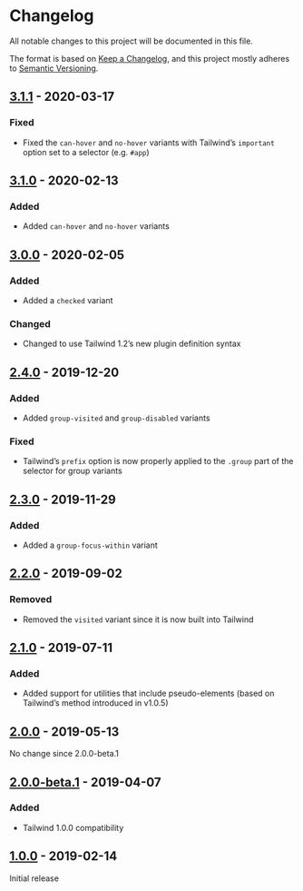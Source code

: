 # Changelog

All notable changes to this project will be documented in this file.

The format is based on [Keep a Changelog](https://keepachangelog.com/en/1.0.0/),
and this project mostly adheres to [Semantic Versioning](https://semver.org/spec/v2.0.0.html).

## [3.1.1] - 2020-03-17

### Fixed
- Fixed the `can-hover` and `no-hover` variants with Tailwind’s `important` option set to a selector (e.g. `#app`)

## [3.1.0] - 2020-02-13

### Added
- Added `can-hover` and `no-hover` variants

## [3.0.0] - 2020-02-05

### Added
- Added a `checked` variant

### Changed
- Changed to use Tailwind 1.2’s new plugin definition syntax

## [2.4.0] - 2019-12-20

### Added
- Added `group-visited` and `group-disabled` variants

### Fixed
- Tailwind’s `prefix` option is now properly applied to the `.group` part of the selector for group variants

## [2.3.0] - 2019-11-29

### Added
- Added a `group-focus-within` variant

## [2.2.0] - 2019-09-02

### Removed
- Removed the `visited` variant since it is now built into Tailwind

## [2.1.0] - 2019-07-11

### Added
- Added support for utilities that include pseudo-elements (based on Tailwind’s method introduced in v1.0.5)

## [2.0.0] - 2019-05-13

No change since 2.0.0-beta.1

## [2.0.0-beta.1] - 2019-04-07

### Added
- Tailwind 1.0.0 compatibility

## [1.0.0] - 2019-02-14

Initial release

[Unreleased]: https://github.com/benface/tailwindcss-interaction-variants/compare/v3.1.1...HEAD
[3.1.1]: https://github.com/benface/tailwindcss-interaction-variants/compare/v3.1.0...v3.1.1
[3.1.0]: https://github.com/benface/tailwindcss-interaction-variants/compare/v3.0.0...v3.1.0
[3.0.0]: https://github.com/benface/tailwindcss-interaction-variants/compare/v2.4.0...v3.0.0
[2.4.0]: https://github.com/benface/tailwindcss-interaction-variants/compare/v2.3.0...v2.4.0
[2.3.0]: https://github.com/benface/tailwindcss-interaction-variants/compare/v2.2.0...v2.3.0
[2.2.0]: https://github.com/benface/tailwindcss-interaction-variants/compare/v2.1.0...v2.2.0
[2.1.0]: https://github.com/benface/tailwindcss-interaction-variants/compare/v2.0.0...v2.1.0
[2.0.0]: https://github.com/benface/tailwindcss-interaction-variants/compare/v2.0.0-beta.1...v2.0.0
[2.0.0-beta.1]: https://github.com/benface/tailwindcss-interaction-variants/compare/v1.0.0...v2.0.0-beta.1
[1.0.0]: https://github.com/benface/tailwindcss-interaction-variants/releases/tag/v1.0.0
